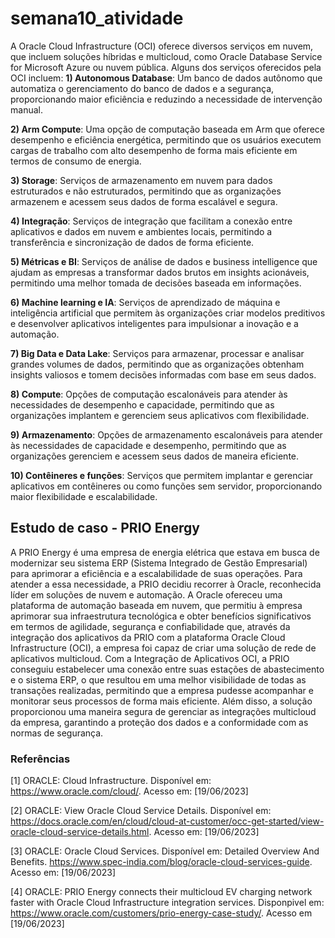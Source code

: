# semana10_atividade
A Oracle Cloud Infrastructure (OCI) oferece diversos serviços em nuvem, que incluem soluções híbridas e multicloud, como Oracle Database Service for Microsoft Azure ou nuvem pública. Alguns dos serviços oferecidos pela OCI incluem:
**1) Autonomous Database**: Um banco de dados autônomo que automatiza o gerenciamento do banco de dados e a segurança, proporcionando maior eficiência e reduzindo a necessidade de intervenção manual.

**2) Arm Compute**: Uma opção de computação baseada em Arm que oferece desempenho e eficiência energética, permitindo que os usuários executem cargas de trabalho com alto desempenho de forma mais eficiente em termos de consumo de energia.

**3) Storage**: Serviços de armazenamento em nuvem para dados estruturados e não estruturados, permitindo que as organizações armazenem e acessem seus dados de forma escalável e segura.

**4) Integração**: Serviços de integração que facilitam a conexão entre aplicativos e dados em nuvem e ambientes locais, permitindo a transferência e sincronização de dados de forma eficiente.

**5) Métricas e BI**: Serviços de análise de dados e business intelligence que ajudam as empresas a transformar dados brutos em insights acionáveis, permitindo uma melhor tomada de decisões baseada em informações.

**6) Machine learning e IA**: Serviços de aprendizado de máquina e inteligência artificial que permitem às organizações criar modelos preditivos e desenvolver aplicativos inteligentes para impulsionar a inovação e a automação.

**7) Big Data e Data Lake**: Serviços para armazenar, processar e analisar grandes volumes de dados, permitindo que as organizações obtenham insights valiosos e tomem decisões informadas com base em seus dados.

**8) Compute**: Opções de computação escalonáveis para atender às necessidades de desempenho e capacidade, permitindo que as organizações implantem e gerenciem seus aplicativos com flexibilidade.

**9) Armazenamento**: Opções de armazenamento escalonáveis para atender às necessidades de capacidade e desempenho, permitindo que as organizações gerenciem e acessem seus dados de maneira eficiente.

**10) Contêineres e funções**: Serviços que permitem implantar e gerenciar aplicativos em contêineres ou como funções sem servidor, proporcionando maior flexibilidade e escalabilidade.

## Estudo de caso - PRIO Energy
A PRIO Energy é uma empresa de energia elétrica que estava em busca de modernizar seu sistema ERP (Sistema Integrado de Gestão Empresarial) para aprimorar a eficiência e a escalabilidade de suas operações. Para atender a essa necessidade, a PRIO decidiu recorrer à Oracle, reconhecida líder em soluções de nuvem e automação. A Oracle ofereceu uma plataforma de automação baseada em nuvem, que permitiu à empresa aprimorar sua infraestrutura tecnológica e obter benefícios significativos em termos de agilidade, segurança e confiabilidade que, através da integração dos aplicativos da PRIO com a plataforma Oracle Cloud Infrastructure (OCI), a empresa foi capaz de criar uma solução de rede de aplicativos multicloud.
Com a Integração de Aplicativos OCI, a PRIO conseguiu estabelecer uma conexão entre suas estações de abastecimento e o sistema ERP, o que resultou em uma melhor visibilidade de todas as transações realizadas, permitindo que a empresa pudesse acompanhar e monitorar seus processos de forma mais eficiente. Além disso, a solução proporcionou uma maneira segura de gerenciar as integrações multicloud da empresa, garantindo a proteção dos dados e a conformidade com as normas de segurança.

### Referências
[1] ORACLE: Cloud Infrastructure. Disponível em: https://www.oracle.com/cloud/. Acesso em: [19/06/2023]

[2] ORACLE: View Oracle Cloud Service Details. Disponível em: https://docs.oracle.com/en/cloud/cloud-at-customer/occ-get-started/view-oracle-cloud-service-details.html. Acesso em: [19/06/2023]

[3] ORACLE: Oracle Cloud Services. Disponível em: Detailed Overview And Benefits. https://www.spec-india.com/blog/oracle-cloud-services-guide. Acesso em: [19/06/2023]

[4] ORACLE: PRIO Energy connects their multicloud EV charging network faster with Oracle Cloud Infrastructure integration services. Disponpivel em: https://www.oracle.com/customers/prio-energy-case-study/. Acesso em [19/06/2023]

